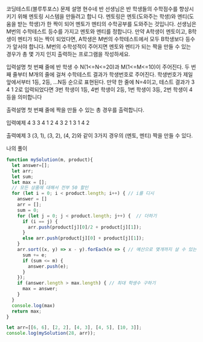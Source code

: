 코딩테스트(블루투포스)
문제 설명
현수네 반 선생님은 반 학생들의 수학점수를 향상시키기 위해 멘토링 시스템을 만들려고 합니
다. 멘토링은 멘토(도와주는 학생)와 멘티(도움을 받는 학생)가 한 짝이 되어 멘토가 멘티의 
수학공부를 도와주는 것입니다. 
선생님은 M번의 수학테스트 등수를 가지고 멘토와 멘티를 정합니다. 
만약 A학생이 멘토이고, B학생이 멘티가 되는 짝이 되었다면, A학생은 M번의 수학테스트에서 
모두 B학생보다 등수가 앞서야 합니다. 
M번의 수학성적이 주어지면 멘토와 멘티가 되는 짝을 만들 수 있는 경우가 총 몇 가지 인지 
출력하는 프로그램을 작성하세요.

입력설명
첫 번째 줄에 반 학생 수 N(1<=N<=20)과 M(1<=M<=10)이 주어진다.
두 번째 줄부터 M개의 줄에 걸쳐 수학테스트 결과가 학생번호로 주어진다. 학생번호가 제일 
앞에서부터 1등, 2등, ...N등 순으로 표현된다. 
만약 한 줄에 N=4이고, 테스트 결과가 3 4 1 2로 입력되었다면 3번 학생이 1등, 4번 학생이 
2등, 1번 학생이 3등, 2번 학생이 4등을 의미합니다

출력설명
첫 번째 줄에 짝을 만들 수 있는 총 경우를 출력합니다.

입력예제 
4 3
3 4 1 2
4 3 2 1
3 1 4 2


출력예제 
3
(3, 1), (3, 2), (4, 2)와 같이 3가지 경우의 (멘토, 멘티) 짝을 만들 수 있다.

나의 풀이
```jsx
function mySolution(m, product){
  let answer=[];
  let arr;
  let sum;
  let max = [];
  // 모든 상품에 대해서 전부 50 할인
  for (let i = 0; i < product.length; i++) { // i를 디시
    answer = []
    arr = [];
    sum = 0;
    for (let j = 0; j < product.length; j++) {  // 더하기
      if (i == j) {
        arr.push(product[j][0]/2 + product[j][1]);
      }
      else arr.push(product[j][0] + product[j][1]);
    }
    arr.sort((x, y) => x - y).forEach(e => { // 예산으로 몇개까지 살 수 있는지
      sum += e;
      if (sum <= m) {
        answer.push(e);
      }
    });
    if (answer.length > max.length) { // 최대 학생수 구하기
      max = answer;
    }
  }
  console.log(max)
  return max;
}

let arr=[[6, 6], [2, 2], [4, 3], [4, 5], [10, 3]];
console.log(mySolution(28, arr));
```
